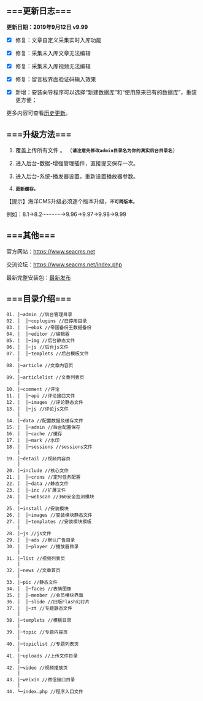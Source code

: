 ===更新日志===
------------------------------------- 
 
**更新日期：2019年9月12日 v9.99**

- [X] 修复：文章自定义采集实时入库功能

- [X] 修复：采集未入库文章无法编辑

- [X] 修复：采集未入库视频无法编辑

- [X] 修复：留言板界面验证码输入效果  

- [x] 新增：安装向导程序可以选择“新建数据库”和“使用原来已有的数据库”，重装更方便；

更多内容可查看<a href="https://github.com/pjygithub/seacms-perf/blob/master/change.log.md">历史更新</a>。

===升级方法=== 
------------------------------------- 

1. 覆盖上传所有文件 。 （**`请注意先修改admin目录名为你的真实后台目录名`**）

2. 进入后台-数据-增强管理插件，直接提交保存一次。 

3. 进入后台-系统-播发器设置，重新设置播放器参数。 

4. **`更新缓存。 `**



【提示】海洋CMS升级必须逐个版本升级，**`不可跨版本`**。 

例如：8.1->8.2············->9.96->9.97->9.98->9.99


===其他=== 
------------------------------------- 
官方网站：https://www.seacms.net

交流论坛：https://www.seacms.net/index.php

最新完整安装包：<a href="https://github.com/pjygithub/seacms-perf/releases/">最新发布</a>



===目录介绍===
-------------------------------------
```
01. │─admin //后台管理目录
02. │  │─coplugins //已停用目录
03. │  │─ebak //帝国备份王数据备份
04. │  │─editor //编辑器
05. │  │─img //后台静态文件
06. │  │─js //后台js文件
07. │  │─templets //后台模板文件
    | 
08. │─article //文章内容页
    |
09. │─articlelist //文章列表页
    |
10. │─comment //评论
11. │  │─api //评论接口文件
12. │  │─images //评论静态文件
13. │  │─js //评论js文件
    |
14. │─data //配置数据及缓存文件
15. │  │─admin //后台配置保存
16. │  │─cache //缓存
17. │  │─mark //水印
18. │  │─sessions //sessions文件
    |
19. │─detail //视频内容页
    |
20. │─include //核心文件
21. │  │─crons //定时任务配置
22. │  │─data //静态文件
23. │  │─inc //扩展文件
24. │  │─webscan //360安全监测模块
    |
25. │─install //安装模块
26. │  │─images //安装模块静态文件
27. │  │─templates //安装模块模板
    |
28. │─js //js文件
29. │  │─ads //默认广告目录
30. │  │─player //播放器目录
    |
31. │─list //视频列表页
    |
32. │─news //文章首页
    |
33. │─pic //静态文件
34. │  │─faces //表情图像
35. │  │─member //会员模块界面
36. │  │─slide //旧版Flash幻灯片
37. │  │─zt //专题静态文件
    |
38. │─templets //模板目录
    |
39. │─topic //专题内容页
    |
40. │─topiclist //专题列表页
    |
41. │─uploads //上传文件目录
    |
42. │─video //视频播放页
    |
43. │─weixin //微信接口目录
    |
44. └─index.php //程序入口文件
```
